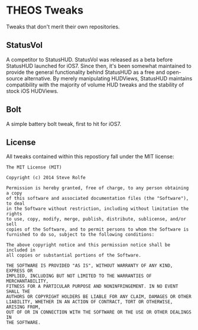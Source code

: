 THEOS Tweaks
============

Tweaks that don't merit their own repositories.

StatusVol
---

A competitor to StatusHUD. StatusVol was released as a beta before StatusHUD launched for iOS7. Since then, it's been somewhat maintained to provide the general functionality behind StatusHUD as a free and open-source alternative. By merely manipulating HUDViews, StatusHUD maintains compatibility with the majority of volume HUD tweaks and the stability of stock iOS HUDViews.

Bolt
---

A simple battery bolt tweak, first to hit for iOS7.

License
---

All tweaks contained within this repostiory fall under the MIT license:

	The MIT License (MIT)

	Copyright (c) 2014 Steve Rolfe

	Permission is hereby granted, free of charge, to any person obtaining a copy
	of this software and associated documentation files (the "Software"), to deal
	in the Software without restriction, including without limitation the rights
	to use, copy, modify, merge, publish, distribute, sublicense, and/or sell
	copies of the Software, and to permit persons to whom the Software is
	furnished to do so, subject to the following conditions:

	The above copyright notice and this permission notice shall be included in
	all copies or substantial portions of the Software.

	THE SOFTWARE IS PROVIDED "AS IS", WITHOUT WARRANTY OF ANY KIND, EXPRESS OR
	IMPLIED, INCLUDING BUT NOT LIMITED TO THE WARRANTIES OF MERCHANTABILITY,
	FITNESS FOR A PARTICULAR PURPOSE AND NONINFRINGEMENT. IN NO EVENT SHALL THE
	AUTHORS OR COPYRIGHT HOLDERS BE LIABLE FOR ANY CLAIM, DAMAGES OR OTHER
	LIABILITY, WHETHER IN AN ACTION OF CONTRACT, TORT OR OTHERWISE, ARISING FROM,
	OUT OF OR IN CONNECTION WITH THE SOFTWARE OR THE USE OR OTHER DEALINGS IN
	THE SOFTWARE.